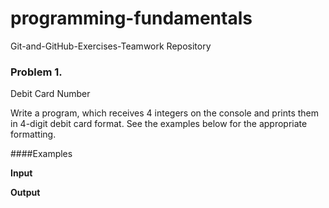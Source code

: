 # programming-fundamentals
Git-and-GitHub-Exercises-Teamwork Repository

### Problem 1.
Debit Card Number

Write a program, which receives 4 integers on the console 
and prints them in 4-digit debit card format.
See the examples below for the appropriate formatting. 

####Examples
  
**Input**

**Output**  
